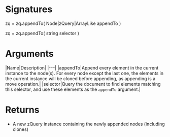 <!-- start reference -->

# Signatures

zq = zq.appendTo( Node|zQuery|ArrayLike appendTo )

zq = zq.appendTo( string selector )

# Arguments

|Name|Description|
|---|
|appendTo|Append every element in the current instance to the node(s). For every node except the last one, the elements in the current instance will be cloned before appending, as appending is a move operation.|
|selector|Query the document to find elements matching this selector, and use these elements as the `appendTo` argument.|

# Returns

- A new zQuery instance containing the newly appended nodes (including clones)

<!-- end reference -->
